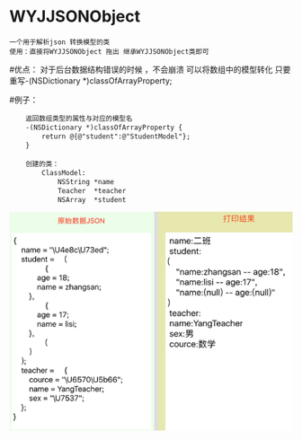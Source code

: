 # WYJJSONObject
    一个用于解析json 转换模型的类
    使用：直接将WYJJSONObject 拖出 继承WYJJSONObject类即可

#优点：
        对于后台数据结构错误的时候 ，不会崩溃 
        可以将数组中的模型转化 只要重写-(NSDictionary *)classOfArrayProperty;

#例子：
```
    返回数组类型的属性与对应的模型名
    -(NSDictionary *)classOfArrayProperty {
        return @{@"student":@"StudentModel"};
    }

    创建的类：
        ClassModel:
            NSString *name
            Teacher  *teacher
            NSArray  *student
```
![Image](https://github.com/xiyuxiaoxiao/WYJJSONObject/blob/master/images/testData.png)   
